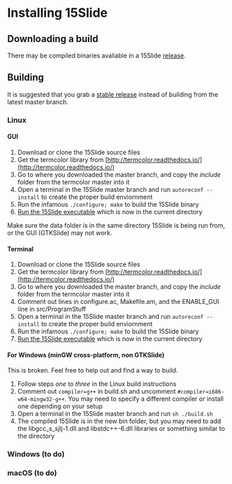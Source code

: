 # Installing 15Slide
## Downloading a build
There may be compiled binaries avaliable in a 15Slide [release](https://github.com/JZJisawesome/15Slide/releases).

## Building
It is suggested that you grab a [stable release](https://github.com/JZJisawesome/15Slide/releases) instead of building from the latest master branch.
### Linux
#### GUI
1. Download or clone the 15Slide source files
2. Get the termcolor library from [http://termcolor.readthedocs.io/](http://termcolor.readthedocs.io/)
3. Go to where you downloaded the master branch, and copy the _include_ folder from the termcolor master into it
4. Open a terminal in the 15Slide master branch and run `autoreconf --install` to create the proper build enviornment
5. Run the infamous `./configure; make` to build the 15Slide binary
6. [Run the 15Slide executable](https://jzjisawesome.github.io/15Slide/Running-15Slide) which is now in the current directory

Make sure the data folder is in the same directory 15Slide is being run from, or the GUI (GTKSlide) may not work.

#### Terminal
1. Download or clone the 15Slide source files
2. Get the termcolor library from [http://termcolor.readthedocs.io/](http://termcolor.readthedocs.io/)
3. Go to where you downloaded the master branch, and copy the _include_ folder from the termcolor master into it
4. Comment out lines in configure.ac, Makefile.am, and the ENABLE_GUI line in src/ProgramStuff
5. Open a terminal in the 15Slide master branch and run `autoreconf --install` to create the proper build enviornment
6. Run the infamous `./configure; make` to build the 15Slide binary
7. [Run the 15Slide executable](https://jzjisawesome.github.io/15Slide/Running-15Slide) which is now in the current directory

#### For Windows (minGW cross-platform, non GTKSlide)
This is broken. Feel free to help out and find a way to build.

1. Follow steps _one_ to _three_ in the Linux build instructions
2. Comment out `compiler=g++` in build.sh and uncomment `#compiler=i686-w64-mingw32-g++`. You may need to specify a different compiler or install one depending on your setup
3. Open a terminal in the 15Slide master branch and run `sh ./build.sh`
4. The compiled 15Slide is in the new bin folder, but you may need to add the libgcc_s_sjlj-1.dll and libstdc++-6.dll libraries or something similar to the directory

### Windows (to do)
### macOS (to do)
